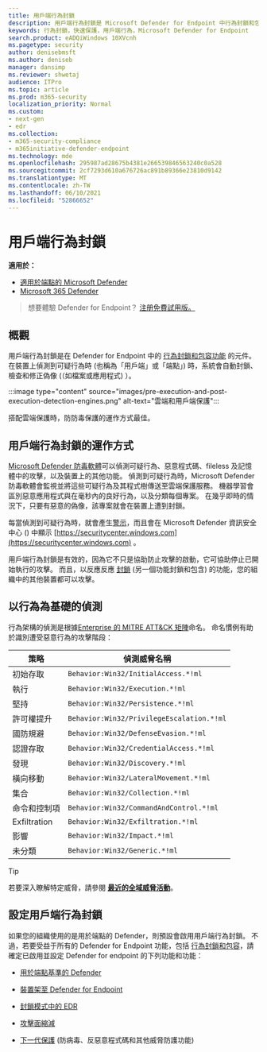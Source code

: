 ```yaml
---
title: 用戶端行為封鎖
description: 用戶端行為封鎖是 Microsoft Defender for Endpoint 中行為封鎖和包容功能的一部分
keywords: 行為封鎖，快速保護，用戶端行為，Microsoft Defender for Endpoint
search.product: eADQiWindows 10XVcnh
ms.pagetype: security
author: denisebmsft
ms.author: deniseb
manager: dansimp
ms.reviewer: shwetaj
audience: ITPro
ms.topic: article
ms.prod: m365-security
localization_priority: Normal
ms.custom:
- next-gen
- edr
ms.collection:
- m365-security-compliance
- m365initiative-defender-endpoint
ms.technology: mde
ms.openlocfilehash: 295987ad28675b4381e266539846563240c0a528
ms.sourcegitcommit: 2cf7293d610a676726ac891b89366e23810d9142
ms.translationtype: MT
ms.contentlocale: zh-TW
ms.lasthandoff: 06/10/2021
ms.locfileid: "52866652"
---
```

# <a name="client-behavioral-blocking"></a>用戶端行為封鎖

**適用於：**
- [適用於端點的 Microsoft Defender](https://go.microsoft.com/fwlink/p/?linkid=2154037)
- [Microsoft 365 Defender](https://go.microsoft.com/fwlink/?linkid=2118804)

> 想要體驗 Defender for Endpoint？ [注册免費試用版。](https://www.microsoft.com/microsoft-365/windows/microsoft-defender-atp?ocid=docs-wdatp-assignaccess-abovefoldlink)

## <a name="overview"></a>概觀

用戶端行為封鎖是在 Defender for Endpoint 中的 [行為封鎖和包容功能](behavioral-blocking-containment.md) 的元件。 在裝置上偵測到可疑行為時 (也稱為「用戶端」或「端點」) 時，系統會自動封鎖、檢查和修正偽像 (（如檔案或應用程式) ）。 

:::image type="content" source="images/pre-execution-and-post-execution-detection-engines.png" alt-text="雲端和用戶端保護":::

搭配雲端保護時，防防毒保護的運作方式最佳。

## <a name="how-client-behavioral-blocking-works"></a>用戶端行為封鎖的運作方式

[Microsoft Defender 防毒軟體](microsoft-defender-antivirus-in-windows-10.md)可以偵測可疑行為、惡意程式碼、fileless 及記憶體中的攻擊，以及裝置上的其他功能。 偵測到可疑行為時，Microsoft Defender 防毒軟體會監視並將這些可疑行為及其程式樹傳送至雲端保護服務。 機器學習會區別惡意應用程式與在毫秒內的良好行為，以及分類每個專案。 在幾乎即時的情況下，只要有惡意的偽像，該專案就會在裝置上遭到封鎖。 

每當偵測到可疑行為時，就會產生[警示](alerts-queue.md)，而且會在 Microsoft Defender 資訊安全中心 () 中顯示 [https://securitycenter.windows.com](https://securitycenter.windows.com) 。

用戶端行為封鎖是有效的，因為它不只是協助防止攻擊的啟動，它可協助停止已開始執行的攻擊。 而且，以反應反應 [封鎖](feedback-loop-blocking.md) (另一個功能封鎖和包含) 的功能，您的組織中的其他裝置都可以攻擊。

## <a name="behavior-based-detections"></a>以行為為基礎的偵測

行為架構的偵測是根據[Enterprise 的 MITRE ATT&CK 矩陣](https://attack.mitre.org/matrices/enterprise)命名。 命名慣例有助於識別遭受惡意行為的攻擊階段：


|策略 |   偵測威脅名稱 |
|----|----|
|初始存取 | `Behavior:Win32/InitialAccess.*!ml` |
|執行  | `Behavior:Win32/Execution.*!ml` |
|堅持    | `Behavior:Win32/Persistence.*!ml` |
|許可權提升   | `Behavior:Win32/PrivilegeEscalation.*!ml` |
|國防規避    | `Behavior:Win32/DefenseEvasion.*!ml` |
|認證存取  | `Behavior:Win32/CredentialAccess.*!ml` |
|發現  | `Behavior:Win32/Discovery.*!ml` |
|橫向移動 | `Behavior:Win32/LateralMovement.*!ml` |
|集合 |   `Behavior:Win32/Collection.*!ml` |
|命令和控制項 | `Behavior:Win32/CommandAndControl.*!ml` |
|Exfiltration   | `Behavior:Win32/Exfiltration.*!ml` |
|影響 | `Behavior:Win32/Impact.*!ml` |
|未分類  | `Behavior:Win32/Generic.*!ml` |

> [!TIP]
> 若要深入瞭解特定威脅，請參閱 **[最近的全域威脅活動](https://www.microsoft.com/wdsi/threats)**。


## <a name="configuring-client-behavioral-blocking"></a>設定用戶端行為封鎖

如果您的組織使用的是用於端點的 Defender，則預設會啟用用戶端行為封鎖。 不過，若要受益于所有的 Defender for Endpoint 功能，包括 [行為封鎖和包容](behavioral-blocking-containment.md)，請確定已啟用並設定 Defender for endpoint 的下列功能和功能：

- [用於端點基準的 Defender](configure-machines-security-baseline.md)

- [裝置架至 Defender for Endpoint](onboard-configure.md)

- [封鎖模式中的 EDR](edr-in-block-mode.md)

- [攻擊面縮減](attack-surface-reduction.md)

- [下一代保護](configure-microsoft-defender-antivirus-features.md) (防病毒、反惡意程式碼和其他威脅防護功能) 

